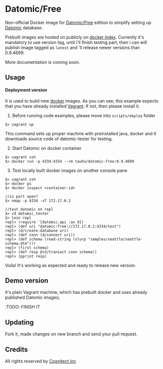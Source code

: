 # Datomic/Free

Non-official Docker image for [Datomic/Free](http://www.datomic.com/) edition to simplify setting up [Datomic](http://www.datomic.com/) database.


Prebuilt images are hosted on publicly on [docker index](https://index.docker.io/u/tauho/datomic-free/). Currently it's mandatory to use version tag, until i'll finish testing part, then i can will publish image tagged as `latest` and 'll release newer versions than 0.9.4699.

More documentation is coming soon.

## Usage

#### Deployment version

It is used to build new [docker](https://www.docker.io/) images. As you can see, this example expects that
you have already installed [Vagrant](http://www.vagrantup.com/). If not, then please install it.

1. Before running code examples, please move into `scripts/deploy` folder

```
$> vagrant up
```

This command sets up proper machine with preinstalled java, docker and it downloads source code of datomic-tester for testing.

2. Start Datomic on docker container

```
$> vagrant ssh
$> docker run -p 4334:4334 --rm tauho/datomic-free:0.9.4699 
```

3. Test locally built docker images on another console pane

```
$> vagrant ssh
$> docker ps
$> docker inspect <container-id>

//is port open?
$> nmap -p 4334 -sT 172.17.0.2

//test datomic on repl
$> cd datomic_tester
$> lein repl
repl> (require '[datomic.api :as d])
repl> (def uri "datomic:free://172.17.0.2:4334/test")
repl> (d/create-database uri)
repl> (def conn (d/connect uri))
repl> (def schema (read-string (slurp "samples/seattle/seattle-schema.dtm")))
repl> (first schema)
repl> (def resp @(d/transact conn schema))
repl> (pprint resp)
```

Voila! It's working as expected and ready to release new version.

## Demo version

it's plain Vagrant machine, which has prebuilt docker and uses already published Datomic images;

:TODO: FINISH IT


## Updating

Fork it, made changes on new branch and send your pull request.

## Credits

All rights reserved by [Cognitect Inc](http://www.cognitect.com)

